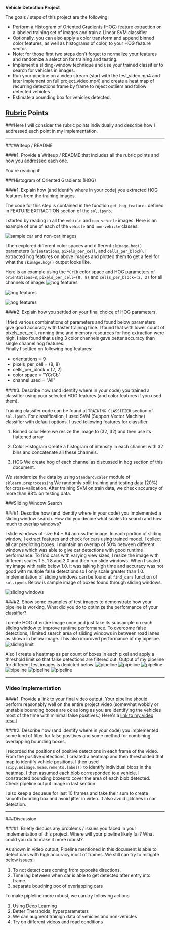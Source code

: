 **Vehicle Detection Project**

The goals / steps of this project are the following:

* Perform a Histogram of Oriented Gradients (HOG) feature extraction on a labeled training set of images and train a Linear SVM classifier
* Optionally, you can also apply a color transform and append binned color features, as well as histograms of color, to your HOG feature vector. 
* Note: for those first two steps don't forget to normalize your features and randomize a selection for training and testing.
* Implement a sliding-window technique and use your trained classifier to search for vehicles in images.
* Run your pipeline on a video stream (start with the test_video.mp4 and later implement on full project_video.mp4) and create a heat map of recurring detections frame by frame to reject outliers and follow detected vehicles.
* Estimate a bounding box for vehicles detected.

[//]: # (Image References)
[image1]: ./output_images/car_not_car.png
[image21]: ./output_images/hog1.png
[image22]: ./output_images/hog2.png
[image23]: ./output_images/hog3.png
[image3]: ./output_images/sliding_window.png
[image4]: ./output_images/sliding_limit.png
[image51]: ./output_images/pipeline1.png
[image52]: ./output_images/pipeline2.png
[image53]: ./output_images/pipeline3.png
[image54]: ./output_images/pipeline4.png
[image55]: ./output_images/pipeline5.png
[image56]: ./output_images/pipeline6.png
[video1]: ./project_output.mp4

## [Rubric](https://review.udacity.com/#!/rubrics/513/view) Points
###Here I will consider the rubric points individually and describe how I addressed each point in my implementation.  

---
###Writeup / README

####1. Provide a Writeup / README that includes all the rubric points and how you addressed each one.  

You're reading it!

###Histogram of Oriented Gradients (HOG)

####1. Explain how (and identify where in your code) you extracted HOG features from the training images.

The code for this step is contained in the function `get_hog_features` defined in FEATURE EXTRACTION section of the `sol.ipynb`.

I started by reading in all the `vehicle` and `non-vehicle` images.  Here is an example of one of each of the `vehicle` and `non-vehicle` classes:

![sample car and non-car images][image1]

I then explored different color spaces and different `skimage.hog()` parameters (`orientations`, `pixels_per_cell`, and `cells_per_block`).  I extracted hog features on above images and plotted them to get a feel for what the `skimage.hog()` output looks like.

Here is an example using the `YCrCb` color space and HOG parameters of `orientations=8`, `pixels_per_cell=(8, 8)` and `cells_per_block=(2, 2)` for all channels of image:
![hog features][image21]

![hog features][image22]

![hog features][image23]

####2. Explain how you settled on your final choice of HOG parameters.

I tried various combinations of parameters and found below parameters give good accuracy with faster training time. 
I found that with lower count of pixels_per_cell, running time and memory resources for hog extraction were high. I also found that using 3 color channels gave better accuracy than single channel hog features.  
Finally I settled on following hog features:-
* orientations    = 9
* pixels_per_cell = (8, 8)
* cells_per_block = (2, 2)
* color space = "YCrCb"
* channel used = "All" 

####3. Describe how (and identify where in your code) you trained a classifier using your selected HOG features (and color features if you used them).

Training classifer code can be found at `TRAINING CLASSIFIER` section of `sol.ipynb`. 
For classification, I used SVM (Support Vector Machine) classifier with default options. I used following features for classifier. 

1) Binned color
Here we resize the image to (32, 32) and then use its flattened array

2) Color Histogram
Create a histogram of intensity in each channel with 32 bins and concatenate all these channels.

3) HOG
We create hog of each channel as discussed in hog section of this document.

We standardize the data by using `StandardScaler` module of `sklearn.preprocessing` 
We randomly split training and testing data (20%) for cross-validation. After training SVM on train data, we check accuracy of more than 98% on testing data. 

###Sliding Window Search

####1. Describe how (and identify where in your code) you implemented a sliding window search.  How did you decide what scales to search and how much to overlap windows?

I slide windows of size 64 * 64 across the image. In each portion of sliding window, I extract features and check for cars using trained model. I collect all car predicting boxes. I maintain an overlap of 50% between different windows which was able to give car detections with good runtime performance.
To find cars with varying view sizes, I resize the image with different scales 1.5, 1.8 and 2.0 and then run slide windows. When I scaled my image with ratio below 1.0. it was taking high time and accuracy was not good with multiple false detections so I only scale greater than 1.0.
Implementation of sliding windows can be found at `find_cars` function of `sol.ipynb`. Below is sample image of boxes found through sliding windows.

![sliding windows][image3]

####2. Show some examples of test images to demonstrate how your pipeline is working. What did you do to optimize the performance of your classifier?

I create HOG of entire image once and just take its subsample on each sliding window to improve runtime performance. 
To overcome false detections, I limited search area of sliding windows in between road lanes as shown in below image. This also improved performance of my pipeline.
![sliding limit][image4]

Also I create a heatmap as per count of boxes in each pixel and apply a threshold limit so that false detections are filtered out. Output of my pipeline for different test images is depicted below.
![pipeline][image51]
![pipeline][image52]
![pipeline][image53]
![pipeline][image54]
![pipeline][image55]
![pipeline][image56]

---

### Video Implementation

####1. Provide a link to your final video output.  Your pipeline should perform reasonably well on the entire project video (somewhat wobbly or unstable bounding boxes are ok as long as you are identifying the vehicles most of the time with minimal false positives.)
Here's a [link to my video result](./project_video.mp4)


####2. Describe how (and identify where in your code) you implemented some kind of filter for false positives and some method for combining overlapping bounding boxes.

I recorded the positions of positive detections in each frame of the video.  From the positive detections, I created a heatmap and then thresholded that map to identify vehicle positions.  I then used `scipy.ndimage.measurements.label()` to identify individual blobs in the heatmap. I then assumed each blob corresponded to a vehicle.  I constructed bounding boxes to cover the area of each blob detected.  
Check pipeline output image in last section.

I also keep a dequeue for last 10 frames and take their sum to create smooth bouding box and avoid jitter in video. It also avoid glitches in car detection.

---

###Discussion

####1. Briefly discuss any problems / issues you faced in your implementation of this project.  Where will your pipeline likely fail?  What could you do to make it more robust?

As shown in video output, Pipeline mentioned in this document is able to detect cars with high accuracy most of frames.
We still can try to mitigate below issues:-

1) To not detect cars coming from opposite directions.   
2) Time lag between when car is able to get detected after entry into frame.    
3) separate boudning box of overlapping cars

To make pipleline more robust, we can try following actions
1) Using Deep Learning
2) Better Thersholds, hyperparameters
3) We can augment trainign data of vehicles and non-vehicles
4) Try on different videos and road conditions
